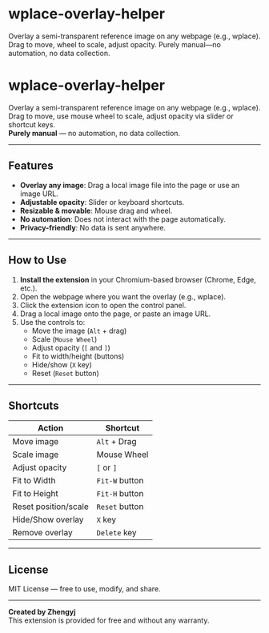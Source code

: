 # wplace-overlay-helper
Overlay a semi-transparent reference image on any webpage (e.g., wplace). Drag to move, wheel to scale, adjust opacity. Purely manual—no automation, no data collection.
# wplace-overlay-helper

Overlay a semi-transparent reference image on any webpage (e.g., wplace).  
Drag to move, use mouse wheel to scale, adjust opacity via slider or shortcut keys.  
**Purely manual** — no automation, no data collection.

---

## Features
- **Overlay any image**: Drag a local image file into the page or use an image URL.
- **Adjustable opacity**: Slider or keyboard shortcuts.
- **Resizable & movable**: Mouse drag and wheel.
- **No automation**: Does not interact with the page automatically.
- **Privacy-friendly**: No data is sent anywhere.

---

## How to Use
1. **Install the extension** in your Chromium-based browser (Chrome, Edge, etc.).
2. Open the webpage where you want the overlay (e.g., wplace).
3. Click the extension icon to open the control panel.
4. Drag a local image onto the page, or paste an image URL.
5. Use the controls to:
   - Move the image (`Alt` + drag)
   - Scale (`Mouse Wheel`)
   - Adjust opacity (`[` and `]`)
   - Fit to width/height (buttons)
   - Hide/show (`X` key)
   - Reset (`Reset` button)

---

## Shortcuts
| Action                  | Shortcut              |
|-------------------------|-----------------------|
| Move image              | `Alt` + Drag          |
| Scale image             | Mouse Wheel           |
| Adjust opacity          | `[` or `]`            |
| Fit to Width            | `Fit-W` button        |
| Fit to Height           | `Fit-H` button        |
| Reset position/scale    | `Reset` button        |
| Hide/Show overlay       | `X` key               |
| Remove overlay          | `Delete` key          |

---

## License
MIT License — free to use, modify, and share.

---

**Created by Zhengyj**  
This extension is provided for free and without any warranty.
